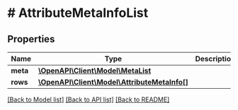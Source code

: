 # # AttributeMetaInfoList

## Properties

Name | Type | Description | Notes
------------ | ------------- | ------------- | -------------
**meta** | [**\OpenAPI\Client\Model\MetaList**](MetaList.md) |  | [optional]
**rows** | [**\OpenAPI\Client\Model\AttributeMetaInfo[]**](AttributeMetaInfo.md) |  | [optional]

[[Back to Model list]](../../README.md#models) [[Back to API list]](../../README.md#endpoints) [[Back to README]](../../README.md)
